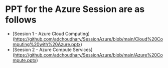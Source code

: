 # PPT for the Azure Session are as follows
- [Seesion 1 - Azure Cloud Computing] (https://github.com/adchoudhary/SessionAzure/blob/main/Cloud%20Computing%20with%20Azure.pptx)
- [Seesion 2 - Azure Compute Services] (https://github.com/adchoudhary/SessionAzure/blob/main/Azure%20Compute.pptx)
